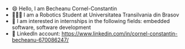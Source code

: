 - 😄 Hello, I am Becheanu Cornel-Constantin
- 👨🏻‍🎓 I am a Robotics Student at Universitatea Transilvania din Brasov
- 👀 I am interested in internships in the following fields: embedded software, software development
- 🧭 LinkedIn account: https://www.linkedin.com/in/cornel-constantin-becheanu-670086247/
